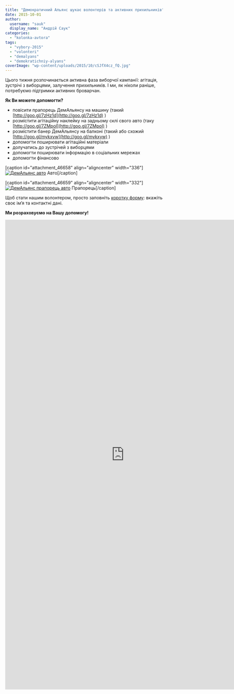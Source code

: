 ```yaml
---
title: "Демократичний Альянс шукає волонтерів та активних прихильників"
date: 2015-10-01
author: 
  username: "sauk"
  display_name: "Андрій Саук"
categories: 
  - "kolonka-avtora"
tags: 
  - "vybory-2015"
  - "volonteri"
  - "demalyans"
  - "demokratichniy-alyans"
coverImage: "wp-content/uploads/2015/10/cSJfX4cz_fQ.jpg"
---
```


Цього тижня розпочинається активна фаза виборчої кампанії: агітація, зустрічі з виборцями, залучення прихильників. І ми, як ніколи раніше, потребуємо підтримки активних броварчан.

**Як Ви можете допомогти?**

- повісити прапорець ДемАльянсу на машину (такий [http://goo.gl/7zHz1d](http://goo.gl/7zHz1d) )
- розмістити агітаційну наклейку на задньому склі свого авто (таку [http://goo.gl/7ZMpoI](http://goo.gl/7ZMpoI) )
- розмістити банер ДемАльянсу на балконі (такий або схожий [http://goo.gl/mykxyw](http://goo.gl/mykxyw) )
- допомогти поширювати агітаційні матеріали
- долучатись до зустрічей з виборцями
- допомогти поширювати інформацію в соціальних мережах
- допомогти фінансово

\[caption id="attachment\_46658" align="aligncenter" width="336"\][![ДемАльянс авто](https://mpz.brovary.org/wp-content/uploads/2015/10/h2.png)](https://mpz.brovary.org/wp-content/uploads/2015/10/h2.png) Авто\[/caption\]

\[caption id="attachment\_46659" align="aligncenter" width="332"\][![ДемАльянс прапорець авто](https://mpz.brovary.org/wp-content/uploads/2015/10/h3.png)](https://mpz.brovary.org/wp-content/uploads/2015/10/h3.png) Прапорець\[/caption\]

Щоб стати нашим волонтером, просто заповніть [коротку форму](https://docs.google.com/forms/d/1D9XsKlTe-uA7UfMfjN_kR5CB5eWC3d-E5ocFKaO17xU/viewform): вкажіть своє ім’я та контактні дані.

**Ми розраховуємо на Вашу допомогу!**

<iframe src="https://docs.google.com/forms/d/1D9XsKlTe-uA7UfMfjN_kR5CB5eWC3d-E5ocFKaO17xU/viewform?embedded=true" width="760" height="1500" frameborder="0" marginwidth="0" marginheight="0">Loading...</iframe>
